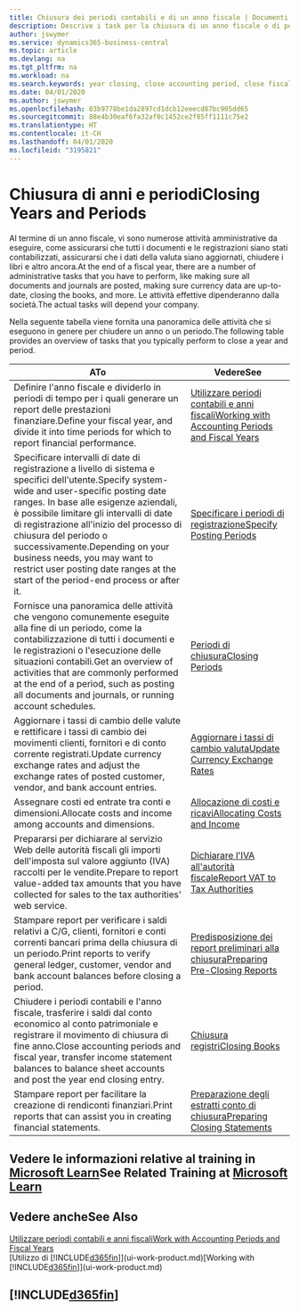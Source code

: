 ```yaml
---
title: Chiusura dei periodi contabili e di un anno fiscale | Documenti Microsoft
description: Descrive i task per la chiusura di un anno fiscale o di periodi contabili, ad esempio, per garantire che documenti e registrazioni vengano contabilizzati e per verificare i saldi di conti correnti.
author: jswymer
ms.service: dynamics365-business-central
ms.topic: article
ms.devlang: na
ms.tgt_pltfrm: na
ms.workload: na
ms.search.keywords: year closing, close accounting period, close fiscal year, bank account detailed trial balance
ms.date: 04/01/2020
ms.author: jswymer
ms.openlocfilehash: 03b9778be1da2897cd1dcb12eeecd87bc905dd65
ms.sourcegitcommit: 88e4b30eaf6fa32af0c1452ce2f85ff1111c75e2
ms.translationtype: HT
ms.contentlocale: it-CH
ms.lasthandoff: 04/01/2020
ms.locfileid: "3195821"
---
```

# <a name="closing-years-and-periods"></a><span data-ttu-id="db17d-103">Chiusura di anni e periodi</span><span class="sxs-lookup"><span data-stu-id="db17d-103">Closing Years and Periods</span></span>

<span data-ttu-id="db17d-104">Al termine di un anno fiscale, vi sono numerose attività amministrative da eseguire, come assicurarsi che tutti i documenti e le registrazioni siano stati contabilizzati, assicurarsi che i dati della valuta siano aggiornati, chiudere i libri e altro ancora.</span><span class="sxs-lookup"><span data-stu-id="db17d-104">At the end of a fiscal year, there are a number of administrative tasks that you have to perform, like making sure all documents and journals are posted, making sure currency data are up-to-date, closing the books, and more.</span></span> <span data-ttu-id="db17d-105">Le attività effettive dipenderanno dalla società.</span><span class="sxs-lookup"><span data-stu-id="db17d-105">The actual tasks will depend your company.</span></span>

<span data-ttu-id="db17d-106">Nella seguente tabella viene fornita una panoramica delle attività che si eseguono in genere per chiudere un anno o un periodo.</span><span class="sxs-lookup"><span data-stu-id="db17d-106">The following table provides an overview of tasks that you typically perform to close a year and period.</span></span>

| <span data-ttu-id="db17d-107">A</span><span class="sxs-lookup"><span data-stu-id="db17d-107">To</span></span> | <span data-ttu-id="db17d-108">Vedere</span><span class="sxs-lookup"><span data-stu-id="db17d-108">See</span></span> |
| --- | --- |
| <span data-ttu-id="db17d-109">Definire l'anno fiscale e dividerlo in periodi di tempo per i quali generare un report delle prestazioni finanziare.</span><span class="sxs-lookup"><span data-stu-id="db17d-109">Define your fiscal year, and divide it into time periods for which to report financial performance.</span></span> | [<span data-ttu-id="db17d-110">Utilizzare periodi contabili e anni fiscali</span><span class="sxs-lookup"><span data-stu-id="db17d-110">Working with Accounting Periods and Fiscal Years</span></span>](finance-accounting-periods-and-fiscal-years.md)|
| <span data-ttu-id="db17d-111">Specificare intervalli di date di registrazione a livello di sistema e specifici dell'utente.</span><span class="sxs-lookup"><span data-stu-id="db17d-111">Specify system-wide and user-specific posting date ranges.</span></span> <span data-ttu-id="db17d-112">In base alle esigenze aziendali, è possibile limitare gli intervalli di date di registrazione all'inizio del processo di chiusura del periodo o successivamente.</span><span class="sxs-lookup"><span data-stu-id="db17d-112">Depending on your business needs, you may want to restrict user posting date ranges at the start of the period-end process or after it.</span></span> |[<span data-ttu-id="db17d-113">Specificare i periodi di registrazione</span><span class="sxs-lookup"><span data-stu-id="db17d-113">Specify Posting Periods</span></span>](finance-how-specify-posting-periods.md) |
| <span data-ttu-id="db17d-114">Fornisce una panoramica delle attività che vengono comunemente eseguite alla fine di un periodo, come la contabilizzazione di tutti i documenti e le registrazioni o l'esecuzione delle situazioni contabili.</span><span class="sxs-lookup"><span data-stu-id="db17d-114">Get an overview of activities that are commonly performed at the end of a period, such as posting all documents and journals, or running account schedules.</span></span> |[<span data-ttu-id="db17d-115">Periodi di chiusura</span><span class="sxs-lookup"><span data-stu-id="db17d-115">Closing Periods</span></span>](year-how-complete-period-end-processes.md) |
| <span data-ttu-id="db17d-116">Aggiornare i tassi di cambio delle valute e rettificare i tassi di cambio dei movimenti clienti, fornitori e di conto corrente registrati.</span><span class="sxs-lookup"><span data-stu-id="db17d-116">Update currency exchange rates and adjust the exchange rates of posted customer, vendor, and bank account entries.</span></span> |[<span data-ttu-id="db17d-117">Aggiornare i tassi di cambio valuta</span><span class="sxs-lookup"><span data-stu-id="db17d-117">Update Currency Exchange Rates</span></span>](finance-how-update-currencies.md) |
| <span data-ttu-id="db17d-118">Assegnare costi ed entrate tra conti e dimensioni.</span><span class="sxs-lookup"><span data-stu-id="db17d-118">Allocate costs and income among accounts and dimensions.</span></span> |[<span data-ttu-id="db17d-119">Allocazione di costi e ricavi</span><span class="sxs-lookup"><span data-stu-id="db17d-119">Allocating Costs and Income</span></span>](year-allocate-costs-income.md) |
| <span data-ttu-id="db17d-120">Prepararsi per dichiarare al servizio Web delle autorità fiscali gli importi dell'imposta sul valore aggiunto (IVA) raccolti per le vendite.</span><span class="sxs-lookup"><span data-stu-id="db17d-120">Prepare to report value-added tax amounts that you have collected for sales to the tax authorities' web service.</span></span> |[<span data-ttu-id="db17d-121">Dichiarare l'IVA all'autorità fiscale</span><span class="sxs-lookup"><span data-stu-id="db17d-121">Report VAT to Tax Authorities</span></span>](finance-how-report-vat.md)|
| <span data-ttu-id="db17d-122">Stampare report per verificare i saldi relativi a C/G, clienti, fornitori e conti correnti bancari prima della chiusura di un periodo.</span><span class="sxs-lookup"><span data-stu-id="db17d-122">Print reports to verify general ledger, customer, vendor and bank account balances before closing a period.</span></span> |[<span data-ttu-id="db17d-123">Predisposizione dei report preliminari alla chiusura</span><span class="sxs-lookup"><span data-stu-id="db17d-123">Preparing Pre-Closing Reports</span></span>](year-prepare-preclose-reports.md) |
| <span data-ttu-id="db17d-124">Chiudere i periodi contabili e l'anno fiscale, trasferire i saldi dal conto economico al conto patrimoniale e registrare il movimento di chiusura di fine anno.</span><span class="sxs-lookup"><span data-stu-id="db17d-124">Close accounting periods and fiscal year, transfer income statement balances to balance sheet accounts and post the year end closing entry.</span></span> |[<span data-ttu-id="db17d-125">Chiusura registri</span><span class="sxs-lookup"><span data-stu-id="db17d-125">Closing Books</span></span>](year-close-books.md) |
| <span data-ttu-id="db17d-126">Stampare report per facilitare la creazione di rendiconti finanziari.</span><span class="sxs-lookup"><span data-stu-id="db17d-126">Print reports that can assist you in creating financial statements.</span></span> |[<span data-ttu-id="db17d-127">Preparazione degli estratti conto di chiusura</span><span class="sxs-lookup"><span data-stu-id="db17d-127">Preparing Closing Statements</span></span>](year-prepare-close-statement.md) |

## <a name="see-related-training-at-microsoft-learn"></a><span data-ttu-id="db17d-128">Vedere le informazioni relative al training in [Microsoft Learn](/learn/modules/close-fiscal-year-dynamics-365-business-central/index)</span><span class="sxs-lookup"><span data-stu-id="db17d-128">See Related Training at [Microsoft Learn](/learn/modules/close-fiscal-year-dynamics-365-business-central/index)</span></span>

## <a name="see-also"></a><span data-ttu-id="db17d-129">Vedere anche</span><span class="sxs-lookup"><span data-stu-id="db17d-129">See Also</span></span>

[<span data-ttu-id="db17d-130">Utilizzare periodi contabili e anni fiscali</span><span class="sxs-lookup"><span data-stu-id="db17d-130">Work with Accounting Periods and Fiscal Years</span></span>](finance-accounting-periods-and-fiscal-years.md)  
<span data-ttu-id="db17d-131">[Utilizzo di [!INCLUDE[d365fin](includes/d365fin_md.md)]](ui-work-product.md)</span><span class="sxs-lookup"><span data-stu-id="db17d-131">[Working with [!INCLUDE[d365fin](includes/d365fin_md.md)]](ui-work-product.md)</span></span>

## [!INCLUDE[d365fin](includes/free_trial_md.md)]  
